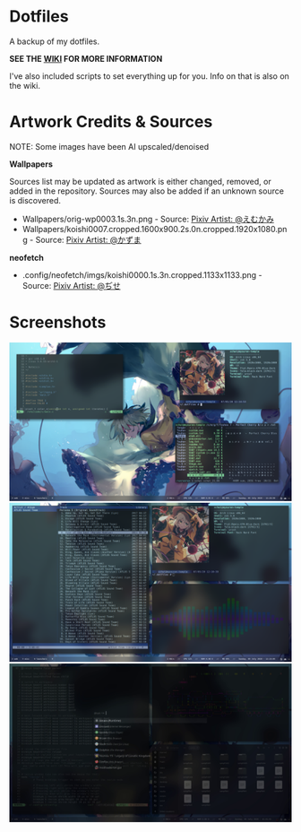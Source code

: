 # Dotfiles

A backup of my dotfiles.

**SEE THE [WIKI](https://github.com/mrniceguy127/dotfiles/wiki) FOR MORE INFORMATION**

I've also included scripts to set everything up for you. Info on that is also on the wiki.

# Artwork Credits & Sources

NOTE: Some images have been AI upscaled/denoised

**Wallpapers**

Sources list may be updated as artwork is either changed, removed, or added in the repository. Sources may also be added if an unknown source is discovered.

- Wallpapers/orig-wp0003.1s.3n.png - Source: [Pixiv Artist: @えむかみ](https://www.pixiv.net/en/artworks/58823660)
- Wallpapers/koishi0007.cropped.1600x900.2s.0n.cropped.1920x1080.png - Source: [Pixiv Artist: @かずま](https://www.pixiv.net/en/artworks/61945190)

**neofetch**

- .config/neofetch/imgs/koishi0000.1s.3n.cropped.1133x1133.png - Source: [Pixiv Artist: @ぢせ](https://www.pixiv.net/en/artworks/76625949)

# Screenshots

![Preview 1](screenshots/koishi-theme-prev0000.png)
![Preview 2](screenshots/koishi-theme-prev0002.png)
![Preview 3](screenshots/koishi-theme-prev0001.png)
